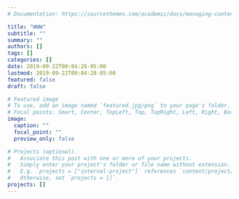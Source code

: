 ```yaml
---
# Documentation: https://sourcethemes.com/academic/docs/managing-content/

title: "WWW"
subtitle: ""
summary: ""
authors: []
tags: []
categories: []
date: 2019-09-22T00:04:28-05:00
lastmod: 2019-09-22T00:04:28-05:00
featured: false
draft: false

# Featured image
# To use, add an image named `featured.jpg/png` to your page's folder.
# Focal points: Smart, Center, TopLeft, Top, TopRight, Left, Right, BottomLeft, Bottom, BottomRight.
image:
  caption: ""
  focal_point: ""
  preview_only: false

# Projects (optional).
#   Associate this post with one or more of your projects.
#   Simply enter your project's folder or file name without extension.
#   E.g. `projects = ["internal-project"]` references `content/project/deep-learning/index.md`.
#   Otherwise, set `projects = []`.
projects: []
---
```

